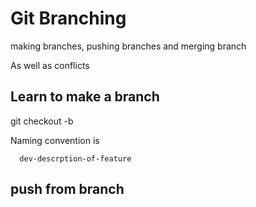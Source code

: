 # Git Branching

making branches, pushing branches and merging branch

As well as conflicts

## Learn to make a branch

git checkout -b <name branch>

Naming convention is
```
  dev-descrption-of-feature
```

## push from branch
